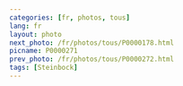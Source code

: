 ```yaml
---
categories: [fr, photos, tous]
lang: fr
layout: photo
next_photo: /fr/photos/tous/P0000178.html
picname: P0000271
prev_photo: /fr/photos/tous/P0000272.html
tags: [Steinbock]
---
```

